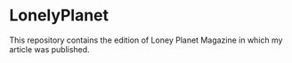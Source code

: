 # LonelyPlanet

This repository contains the edition of Loney Planet Magazine in which my article was published.
